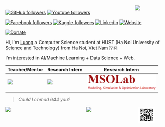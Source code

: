 <!---
<a href="http://greyhub.github.io/"><img src="..." width="900"></a>
-->

<img align='right' src='https://media3.giphy.com/media/du3J3cXyzhj75IOgvA/giphy.gif?cid=ecf05e479uyhcidh0ezeu83zrfdxko34orwgyie2yvt8ppxc&rid=giphy.gif' width='20%'>

[![GitHub followers](https://img.shields.io/github/followers/greyhub?label=Follow&style=social)](https://github.com/greyhub) 
[![Youtube followers](https://img.shields.io/youtube/channel/views/UCqGLrmJUDAbTUgst6ABtv-A)](https://www.youtube.com/channel/UCqGLrmJUDAbTUgst6ABtv-A?view_as=subscriber)

[![Facebook followers](https://img.shields.io/badge/Facebook-99-blue)](https://www.facebook.com/god.nvl) 
[![Kaggle followers](https://img.shields.io/badge/Kaggle-1%25-blue)](https://www.kaggle.com/greyng) 
[![LinkedIn](https://img.shields.io/badge/LinkedIn-open-blue)](https://www.linkedin.com/in/nguyen-luong-3940831b6/)
[![Website](https://img.shields.io/badge/Website-fun-lightgrey)](https://greyhub.github.io/)

[![Donate](https://img.shields.io/badge/Donate-Techcombank-pink)](19033998122011)


Hi, I'm [Luong](http://greyhub.github.io/) a Computer Science student at HUST (Ha Noi University of Science and Technology) from 
[Ha Noi, Viet Nam](https://www.google.com/maps/place/Tr%C6%B0%E1%BB%9Dng+%C4%90%E1%BA%A1i+h%E1%BB%8Dc+B%C3%A1ch+khoa+H%C3%A0+N%E1%BB%99i/@21.005603,105.8412638,17z/data=!3m1!4b1!4m5!3m4!1s0x3135ac76ccab6dd7:0x55e92a5b07a97d03!8m2!3d21.005603!4d105.8434525) :vietnam:


I'm interested in AI/Machine Learning + Data Science + Web.



|Teacher/Mentor|Research Intern|Research Intern|
|---------|---------|------|
|<a href="https://mindx.edu.vn/"><img src="https://mindx.edu.vn/images/logo.png" height="50px"></a>|<a href="https://genome.vinbdi.org/"><img src="https://blog.vinbigdata.org/wp-content/uploads/2020/05/Asset-1-Copy-1.png" height="50px"></a>|<a href="http://mso.soict.hust.edu.vn/"><img src="https://github.com/greyhub/greyhub/blob/main/assets/mso.png" height="50px"></a>|

> *Could I chmod 644 you?*

<img align='left' src='https://github-readme-stats.vercel.app/api?username=greyhub&show_icons=true&title_color=056c99&icon_color=056c99&text_color=3d3d3d&bg_color=ebebeb&count_private=false' width='50%'>

<img align='left' src='https://github-readme-stats.vercel.app/api/top-langs/?username=greyhub&langs_count=10&theme=tokyonight&layout=compact' width='32%'>

<img src='https://raw.githubusercontent.com/greyhub/greyhub/main/assets/web.png' width='10%'>
